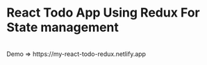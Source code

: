 <h1>React Todo App Using Redux For State management</h1>
<br>
Demo => https://my-react-todo-redux.netlify.app
